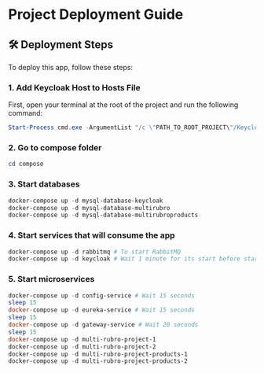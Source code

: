 # Project Deployment Guide

## 🛠️ Deployment Steps

To deploy this app, follow these steps:

### 1. Add Keycloak Host to Hosts File

First, open your terminal at the root of the project and run the following command:

```powershell
Start-Process cmd.exe -ArgumentList "/c \"PATH_TO_ROOT_PROJECT\"/KeycloakHost.bat" -Verb RunAs # Change PATH_TO_ROOT_PROJECT for your root directory of the proyect. In my case is  C:\Users\genar\Documents\GitHub\MultiRubro\MutliRubroProyect
```
### 2. Go to compose folder

```powershell
cd compose
```

### 3. Start databases

```powershell
docker-compose up -d mysql-database-keycloak
docker-compose up -d mysql-database-multirubro
docker-compose up -d mysql-database-multirubroproducts
```
### 4. Start services that will consume the app

```powershell
docker-compose up -d rabbitmq # To start RabbitMQ
docker-compose up -d keycloak # Wait 1 minute for its start before starting the other containers
```

### 5. Start microservices

```powershell
docker-compose up -d config-service # Wait 15 seconds
sleep 15
docker-compose up -d eureka-service # Wait 15 seconds
sleep 15
docker-compose up -d gateway-service # Wait 20 seconds
sleep 15
docker-compose up -d multi-rubro-project-1 
docker-compose up -d multi-rubro-project-2 
docker-compose up -d multi-rubro-project-products-1 
docker-compose up -d multi-rubro-project-products-2 
```



